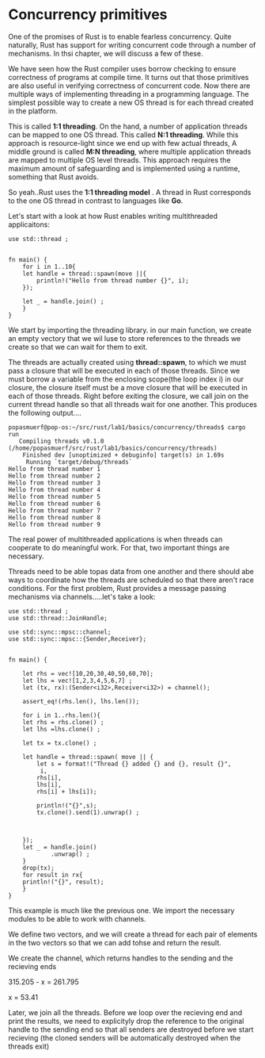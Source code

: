 Concurrency primitives
===========================================

One of the promises of Rust is to enable
fearless concurrency.  Quite naturally, Rust has
support for writing concurrent code through a number 
of mechanisms.  In thsi chapter, we will discuss a few of these.

We have seen how the Rust compiler uses borrow checking to ensure
correctness of programs at compile time.  It turns
out that those primitives are also useful in 
verifying correctness of concurrent code.  Now there 
are multiple ways of implementing threading in a programming
language.  The simplest possible way to create a new OS thread is for 
each thread created in the platform.

This is called **1:1 threading**.  On the hand, a number of application 
threads can be mapped to one OS thread.  This called **N:1 threading**.
While this approach is resource-light since we end up with 
few actual threads,  A middle ground is called 
**M:N threading**, where multiple application threads are mapped to multiple
OS level threads.  This approach requires the maximum amount of
safeguarding and is implemented using a runtime, something that 
Rust avoids.

So yeah..Rust uses the **1:1 threading model** .  A thread in Rust 
corresponds to the one OS thread in contrast to languages like **Go**.

Let's start with a look at how Rust enables writing multithreaded applicaitons:



	use std::thread ;


	fn main() {
	    for i in 1..10{
		let handle = thread::spawn(move ||{
		    println!("Hello from thread number {}", i);
		});

		let _ = handle.join() ;
	    }
	}



We start by importing the threading library.
in our main function, we create an empty vectory that
we wil luse to store references to the threads we create
so that we can wait for them to exit.

The threads are actually created using **thread::spawn**, to
which we must pass a closure that will be executed in each of those
threads.  Since we must borrow a variable from the 
enclosing scope(the loop index i) in our closure, the closure
itself must be a move closure that will be executed in each
of those threads. 
Right before exiting the closure, we call join on
the current thread handle so that all threads wait for one
another. This produces the following output....


	popasmuerf@pop-os:~/src/rust/lab1/basics/concurrency/threads$ cargo run
	   Compiling threads v0.1.0 (/home/popasmuerf/src/rust/lab1/basics/concurrency/threads)
	    Finished dev [unoptimized + debuginfo] target(s) in 1.69s
	     Running `target/debug/threads`
	Hello from thread number 1
	Hello from thread number 2
	Hello from thread number 3
	Hello from thread number 4
	Hello from thread number 5
	Hello from thread number 6
	Hello from thread number 7
	Hello from thread number 8
	Hello from thread number 9



The real power of multithreaded applications is when threads can cooperate to do 
meaningful work.  For that, two important things are necessary.

Threads need to be able topas data from one another and there
should abe ways to coordinate how the threads are scheduled so that
there aren't race conditions.  For the first problem, Rust provides a
message passing mechanisms via channels.....let's take a look:



	use std::thread ;
	use std::thread::JoinHandle;

	use std::sync::mpsc::channel;
	use std::sync::mpsc::{Sender,Receiver};


	fn main() {

	    let rhs = vec![10,20,30,40,50,60,70];
	    let lhs = vec![1,2,3,4,5,6,7] ;
	    let (tx, rx):(Sender<i32>,Receiver<i32>) = channel();
	    
	    assert_eq!(rhs.len(), lhs.len());

	    for i in 1..rhs.len(){
		let rhs = rhs.clone() ;
		let lhs =lhs.clone() ;

		let tx = tx.clone() ;

		let handle = thread::spawn( move || {
		    let s = format!("Thread {} added {} and {}, result {}",
		     i,
		    rhs[i],
		    lhs[i],
		    rhs[i] + lhs[i]);

		    println!("{}",s);
		    tx.clone().send(1).unwrap() ;



		});
		let _ = handle.join()
		        .unwrap() ;
	    }
	    drop(tx);
	    for result in rx{
		println!("{}", result);
	    }
	}




This example is much like the previous one.
We import the necessary modules to be able to work with channels.

We define two vectors, and we will create a thread for each pair of elements
in the two vectors so that we can add tohse and return the result.

We create the channel, which returns handles to the sending and the recieving ends



 315.205 - x   = 261.795

x = 53.41

Later, we join all the threads.  Before we loop over the recieving end and print the 
results, we need to explicityly drop the reference to the original handle to the sending
end so that all senders are destroyed before we start recieving (the cloned
senders will be automatically destroyed when the threads exit)
